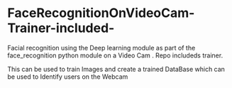 # FaceRecognitionOnVideoCam-Trainer-included-
Facial recognition using the Deep learning module as part of the face_recognition python module on a Video Cam . Repo includeds trainer.


This can be used to train Images and create a trained DataBase which can be used to Identify users on the Webcam
